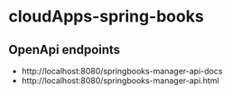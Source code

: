 # cloudApps-spring-books

## OpenApi endpoints

- http://localhost:8080/springbooks-manager-api-docs
- http://localhost:8080/springbooks-manager-api.html

